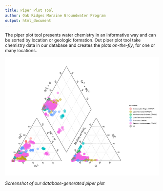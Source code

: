 ```yaml
---
title: Piper Plot Tool
author: Oak Ridges Moraine Groundwater Program
output: html_document
---
```


The piper plot tool presents water chemistry in an informative way and can be sorted by location or geologic formation. Out piper plot tool take chemistry data in our database and creates the plots *on-the-fly*, for one or many locations.

![](../fig/piper.png)

*Screenshot of our database-generated piper plot*